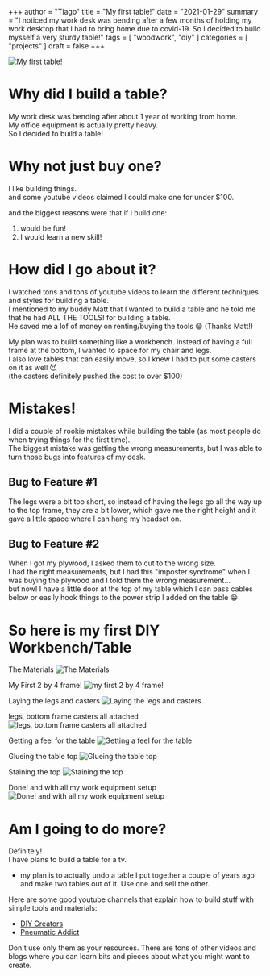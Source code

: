 +++
author = "Tiago"
title = "My first table!"
date = "2021-01-29"
summary = "I noticed my work desk was bending after a few months of holding my work desktop that I had to bring home due to covid-19. So I decided to build mysself a very sturdy table!"
tags = [
    "woodwork",
    "diy"
]
categories = [
    "projects"
]
draft = false
+++

![My first table!](/imgs/woodwork/first-diy-table-07.jpg)

# Why did I build a table?
My work desk was bending after about 1 year of working from home.  
My office equipment is actually pretty heavy.  
So I decided to build a table!

# Why not just buy one?
I like building things.  
and some youtube videos claimed I could make one for under $100.   

and  the biggest reasons were that if I build one:
1. would be fun!  
2. I would learn a new skill!

# How did I go about it?
I watched tons and tons of youtube videos to learn the different techniques and styles for building a table.  
I mentioned to my buddy Matt that I wanted to build a table and he told me that he had ALL THE TOOLS! for building a table.  
He saved me a lof of money on renting/buying the tools 😁
(Thanks Matt!)

My plan was to build something like a workbench.
Instead of having a full frame at the bottom, I wanted to space for my chair and legs.  
I also love tables that can easily move, so I knew I had to put some casters on it as well 😈  
(the casters definitely pushed the cost to over $100)

# Mistakes!
I did a couple of rookie mistakes while building the table (as most people do when trying things for the first time).  
The biggest mistake was getting the wrong measurements, but I was able to turn those bugs into features of my desk.  
## Bug to Feature #1
The legs were a bit too short, so instead of having the legs go all the way up to the top frame, they are a bit lower, which gave me the right height and it gave a little space where I can hang my headset on.

## Bug to Feature #2
When I got my plywood, I asked them to cut to the wrong size.  
I had the right measurements, but I had this "imposter syndrome" when I was buying the plywood and I told them the wrong measurement...   
but now! I have a little door at the top of my table which I can pass cables below or easily hook things to the power strip I added on the table 😁

# So here is my first DIY Workbench/Table

The Materials
![The Materials](/imgs/woodwork/first-diy-table-00.jpg)

My First 2 by 4 frame!
![my first 2 by 4 frame!](/imgs/woodwork/first-diy-table-01.jpg)

Laying the legs and casters
![Laying the legs and casters](/imgs/woodwork/first-diy-table-02.jpg)

legs, bottom frame casters all attached
![legs, bottom frame casters all attached](/imgs/woodwork/first-diy-table-03.jpg)

Getting a feel for the table
![Getting a feel for the table](/imgs/woodwork/first-diy-table-04.jpg)

Glueing the table top
![Glueing the table top](/imgs/woodwork/first-diy-table-05.jpg)

Staining the top
![Staining the top](/imgs/woodwork/first-diy-table-06.jpg)

Done! and with all my work equipment setup
![Done! and with all my work equipment setup](/imgs/woodwork/first-diy-table-07.jpg)

# Am I going to do more?
Definitely!  
I have plans to build a table for a tv.  
- my plan is to actually undo a table I put together a couple of years ago and make two tables out of it. Use one and sell the other.

Here are some good youtube channels that explain how to build stuff with simple tools and materials:
- [DIY Creators](https://www.youtube.com/channel/UChKlSK39lLg8eZHIX0iVzLA)
- [Pneumatic Addict](https://www.youtube.com/channel/UCD02RAib9K0kob8UMWwLMSA)

Don't use only them as your resources. There are tons of other videos and blogs where you can learn bits and pieces about what you might want to create.
